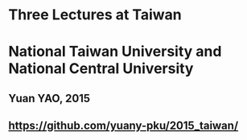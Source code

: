 # Three Lectures at Taiwan
# National Taiwan University and National Central University
## Yuan YAO, 2015

## https://github.com/yuany-pku/2015_taiwan/
